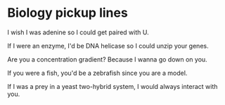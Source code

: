# Biology pickup lines 

I wish I was adenine so I could get paired with U.

If I were an enzyme, I'd be DNA helicase so I could unzip your genes.

Are you a concentration gradient? Because I wanna go down on you.

If you were a fish, you'd be a zebrafish since you are a model.

If I was a prey in a yeast two-hybrid system, I would always interact with you.
